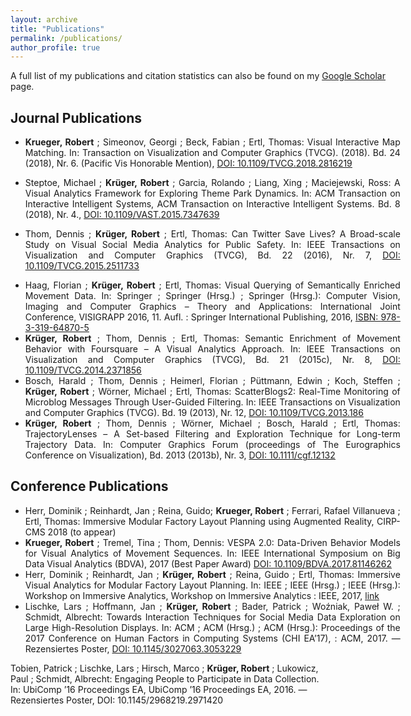 ```yaml
---
layout: archive
title: "Publications"
permalink: /publications/
author_profile: true
---
```


<p style="font-size:14px;width:600px;text-align:justify">A full list of my publications and citation statistics can also be found on my <a href="https://scholar.google.com/citations?user=UHmEAooAAAAJ" target="_blank"><u>Google Scholar</u></a> page.</p>

Journal Publications
------

* <p style="font-size:14px;width:600px;text-align:justify"><b>Krueger, Robert</b> ; Simeonov, Georgi ; Beck, Fabian ; Ertl, Thomas: Visual Interactive Map Matching. In: Transaction on Visualization and Computer Graphics (TVCG). (2018). Bd. 24 (2018), Nr. 6. (Pacific Vis Honorable Mention), <a href="https://doi.org/10.1109/TVCG.2018.2816219" target="_blank">DOI: <u>10.1109/TVCG.2018.2816219</u></a></p>

* <p style="font-size:14px;width:600px;text-align:justify">Steptoe, Michael ; <b>Krüger, Robert</b> ; Garcia, Rolando ; Liang, Xing ; Maciejewski, Ross: A Visual Analytics Framework for Exploring Theme Park Dynamics. In: ACM Transaction on Interactive Intelligent Systems, ACM Transaction on Interactive Intelligent Systems. Bd. 8 (2018), Nr. 4., <a href="https://doi.org/10.1109/VAST.2015.7347639" target="_blank">DOI: <u>10.1109/VAST.2015.7347639</u></a></p>

* <p style="font-size:14px;width:600px;text-align:justify">Thom, Dennis ; <b>Krüger, Robert</b> ; Ertl, Thomas: Can Twitter Save Lives? A Broad-scale Study on Visual Social Media Analytics for Public Safety. In: IEEE Transactions on Visualization and Computer Graphics (TVCG), Bd. 22 (2016), Nr. 7, <a href="https://doi.org/10.1109/TVCG.2015.2511733" target="_blank">DOI: <u>10.1109/TVCG.2015.2511733</u></a></p>

* <div style="font-size:14px;width:600px;text-align:justify">Haag, Florian ; <b>Krüger, Robert</b> ; Ertl, Thomas: Visual Querying of Semantically Enriched Movement Data. In: Springer ; Springer (Hrsg.) ; Springer (Hrsg.): Computer Vision, Imaging and Computer Graphics – Theory and Applications: International Joint Conference, VISIGRAPP 2016, 11. Aufl. : Springer International Publishing, 2016, <a href="https://link.springer.com/chapter/10.1007/978-3-319-64870-5_12" target="_blank">ISBN: <u>978-3-319-64870-5</u></a></div>

* <div style="font-size:14px;width:600px;text-align:justify"><b>Krüger, Robert</b> ; Thom, Dennis ; Ertl, Thomas: Semantic Enrichment of Movement Behavior with Foursquare – A Visual Analytics Approach. In: IEEE Transactions on Visualization and Computer Graphics (TVCG), Bd. 21 (2015c), Nr. 8, <a href="https://doi.org/10.1109/TVCG.2014.2371856" target="_blank">DOI: <u>10.1109/TVCG.2014.2371856</u></a></div>

* <div style="font-size:14px;width:600px;text-align:justify">Bosch, Harald ; Thom, Dennis ; Heimerl, Florian ; Püttmann, Edwin ; Koch, Steffen ; <b>Krüger, Robert</b> ; Wörner, Michael ; Ertl, Thomas: ScatterBlogs2: Real-Time Monitoring of Microblog Messages Through User-Guided Filtering. In: IEEE Transactions on Visualization and Computer Graphics (TVCG). Bd. 19 (2013), Nr. 12, <a href="https://doi.org/10.1109/TVCG.2013.186" target="_blank">DOI: <u>10.1109/TVCG.2013.186</u></a></div>

* <div style="font-size:14px;width:600px;text-align:justify"><b>Krüger, Robert</b> ; Thom, Dennis ; Wörner, Michael ; Bosch, Harald ; Ertl, Thomas: TrajectoryLenses – A Set-based Filtering and Exploration Technique for Long-term Trajectory Data. In: Computer Graphics Forum (proceedings of The Eurographics Conference on Visualization), Bd. 2013 (2013b), Nr. 3, <a href="https://doi.org/10.1111/cgf.12132" target="_blank">DOI: <u>10.1111/cgf.12132</u></a></div>

Conference Publications
------

* <div style="font-size:14px;width:600px;text-align:justify">Herr, Dominik ; Reinhardt, Jan ; Reina, Guido; <b>Krueger, Robert</b> ; Ferrari, Rafael Villanueva ; Ertl, Thomas: Immersive Modular Factory Layout Planning using Augmented Reality, CIRP-CMS 2018 (to appear)</div>

* <div style="font-size:14px;width:600px;text-align:justify"><b>Krueger, Robert</b> ; Tremel, Tina ; Thom, Dennis: VESPA 2.0: Data-Driven Behavior Models for Visual Analytics of Movement Sequences. In: IEEE International Symposium on Big Data Visual Analytics (BDVA), 2017 (Best Paper Award) <a href="https://doi.org/10.1109/BDVA.2017.8114626" target="_blank">DOI: <u>10.1109/BDVA.2017.81146262</u></a></div>

* <div style="font-size:14px;width:600px;text-align:justify">Herr, Dominik ; Reinhardt, Jan ; <b>Krüger, Robert</b> ; Reina, Guido ; Ertl, Thomas: Immersive Visual Analytics for Modular Factory Layout Planning. In: IEEE ; IEEE (Hrsg.) ; IEEE (Hrsg.): Workshop on Immersive Analytics, Workshop on Immersive Analytics : IEEE, 2017, <a href="http://www.aviz.fr/~bbach/immersive2017/papers/IA_2278-paper.pdf" target="_blank"><u>link</u></a></div>

* <div style="font-size:14px;width:600px;text-align:justify">Lischke, Lars ; Hoffmann, Jan ; <b>Krüger, Robert</b> ; Bader, Patrick ; Woźniak, Paweł W. ; Schmidt, Albrecht: Towards Interaction Techniques for Social Media Data Exploration on Large High-Resolution Displays. In: ACM ; ACM (Hrsg.) ; ACM (Hrsg.): Proceedings of the 2017 Conference on Human Factors in Computing Systems (CHI EA’17), : ACM, 2017. — Rezensiertes Poster, <a href="http://doi.acm.org/10.1145/3027063.3053229" target="_blank">DOI: <u>10.1145/3027063.3053229</u></a></div>

Tobien, Patrick ; Lischke, Lars ; Hirsch, Marco ; <b>Krüger, Robert</b> ; Lukowicz, Paul ; Schmidt, Albrecht: Engaging People to Participate in Data Collection. In: UbiComp ’16 Proceedings EA, UbiComp ’16 Proceedings EA, 2016. — Rezensiertes Poster, DOI: 10.1145/2968219.2971420

